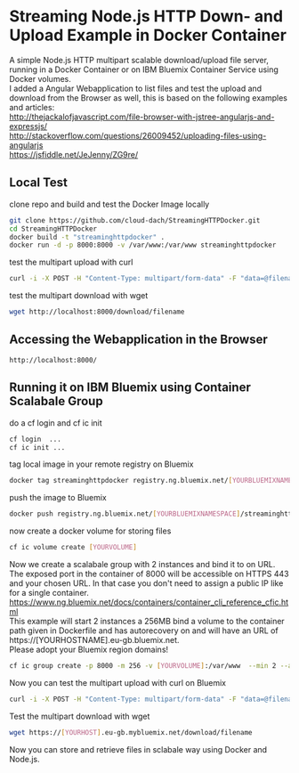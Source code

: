 # Streaming Node.js HTTP Down- and Upload Example in Docker Container
A simple Node.js HTTP multipart scalable download/upload file server, running in a Docker Container or on IBM Bluemix Container Service using Docker volumes.<br />
I added a Angular Webapplication to list files and test the upload and download from the Browser as well, this is based on the following examples and articles:   
http://thejackalofjavascript.com/file-browser-with-jstree-angularjs-and-expressjs/   
http://stackoverflow.com/questions/26009452/uploading-files-using-angularjs   
https://jsfiddle.net/JeJenny/ZG9re/   

## Local Test
clone repo and build and test the Docker Image locally  
```bash
git clone https://github.com/cloud-dach/StreamingHTTPDocker.git
cd StreamingHTTPDocker
docker build -t "streaminghttpdocker" .  
docker run -d -p 8000:8000 -v /var/www:/var/www streaminghttpdocker  
```
test the multipart upload with curl  
```bash
curl -i -X POST -H "Content-Type: multipart/form-data" -F "data=@filename" http://localhost:8000/upload  
```
test the multipart download with wget  
```bash
wget http://localhost:8000/download/filename  
```
## Accessing the Webapplication in the Browser
```
http://localhost:8000/
```

## Running it on IBM Bluemix using Container Scalabale Group
do a cf login and cf ic init
```bash
cf login  ... 
cf ic init ...
```
tag local image in your remote registry on Bluemix  
```bash
docker tag streaminghttpdocker registry.ng.bluemix.net/[YOURBLUEMIXNAMESPACE]/streaminghttpdocker
```
push the image to Bluemix  
```bash
docker push registry.ng.bluemix.net/[YOURBLUEMIXNAMESPACE]/streaminghttpdocker
```
now create a docker volume for storing files  
```bash
cf ic volume create [YOURVOLUME]
```
Now we create a scalabale group with 2 instances and bind it to on URL. The exposed port in the container of 8000 will be accessible on HTTPS 443 and your chosen URL. In that case you don't need to assign a public IP like for a single container.  
https://www.ng.bluemix.net/docs/containers/container_cli_reference_cfic.html  
This example will start 2 instances a 256MB bind a volume to the container path given in Dockerfile and has autorecovery on and will have an URL of https://[YOURHOSTNAME].eu-gb.bluemix.net.  
Please adopt your Bluemix region domains!  
```bash
cf ic group create -p 8000 -m 256 -v [YOURVOLUME]:/var/www  --min 2 --auto --hostname [YOURHOST] -d eu-gb.mybluemix.net --name mygroup registry.eu-gb.bluemix.net/[YOURBLUEMIXNAMESPACE]/streaminghttpdocker:latest
```
Now you can test the multipart upload with curl on Bluemix 
```bash
curl -i -X POST -H "Content-Type: multipart/form-data" -F "data=@filename" https://[YOURHOST].eu-gb.mybluemix.net/upload  
```
Test the multipart download with wget  
```bash
wget https://[YOURHOST].eu-gb.mybluemix.net/download/filename  
```
Now you can store and retrieve files in sclabale way using Docker and Node.js.

